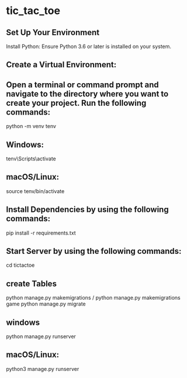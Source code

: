 # tic_tac_toe

## Set Up Your Environment
Install Python: Ensure Python 3.6 or later is installed on your system.

## Create a Virtual Environment:
## Open a terminal or command prompt and navigate to the directory where you want to create your project. Run the following commands:
python -m venv tenv
## Windows:
tenv\Scripts\activate
## macOS/Linux:
source tenv/bin/activate

## Install Dependencies by using the following commands:
pip install -r requirements.txt
## Start Server by using the following commands:
cd tictactoe

## create Tables 
python manage.py makemigrations / python manage.py makemigrations game
python manage.py migrate
## windows

python manage.py runserver
## macOS/Linux:
python3 manage.py runserver
